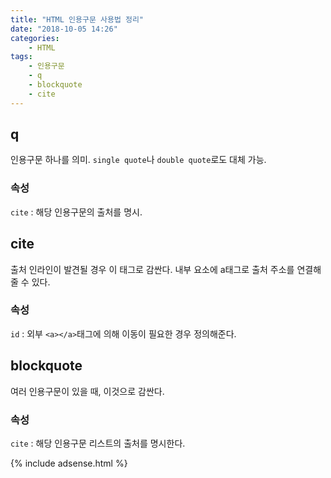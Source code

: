 ```yaml
---
title: "HTML 인용구문 사용법 정리"
date: "2018-10-05 14:26"
categories:
    - HTML
tags:
    - 인용구문
    - q
    - blockquote
    - cite
---
```


## q
인용구문 하나를 의미. ```single quote```나 ```double quote```로도 대체 가능.
### 속성
```cite``` : 해당 인용구문의 출처를 명시.

## cite
출처 인라인이 발견될 경우 이 태그로 감싼다. 내부 요소에 a태그로 출처 주소를 연결해줄 수 있다.
### 속성
```id``` : 외부 ```<a></a>```태그에 의해 이동이 필요한 경우 정의해준다.

## blockquote
여러 인용구문이 있을 때, 이것으로 감싼다.
### 속성
```cite``` : 해당 인용구문 리스트의 출처를 명시한다.

{% include adsense.html %}